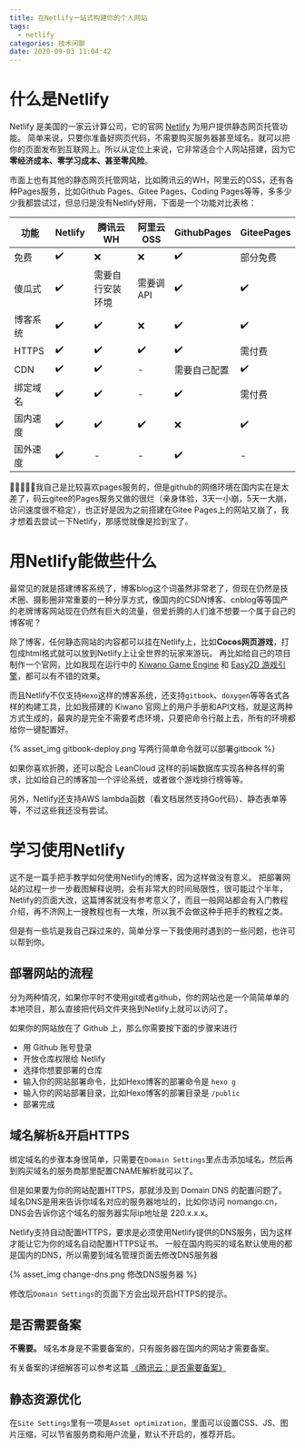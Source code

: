 ```yaml
---
title: 在Netlify一站式构建你的个人网站
tags:
  - netlify
categories: 技术闲聊
date: 2020-09-03 11:04:42
---
```


# 什么是Netlify

Netlify 是美国的一家云计算公司，它的官网 [Netlify](https://www.netlify.com) 为用户提供静态网页托管功能。
简单来说，只要你准备好网页代码，不需要购买服务器甚至域名，就可以把你的页面发布到互联网上。所以从定位上来说，它非常适合个人网站搭建，因为它**零经济成本、零学习成本、甚至零风险**。

<!-- more -->

市面上也有其他的静态网页托管网站，比如腾讯云的WH，阿里云的OSS，还有各种Pages服务，比如Github Pages、Gitee Pages、Coding Pages等等，多多少少我都尝试过，但总归是没有Netlify好用，下面是一个功能对比表格：

|功能        | Netlify | 腾讯云WH     | 阿里云OSS | GithubPages | GiteePages |
|-----------|---------|-------------|----------|-------------|------------|
|免费        |✔️        |❌           |❌       |✔️            |部分免费      |
|傻瓜式      |✔️        |需要自行安装环境|需要调API  |✔️            |✔️            |
|博客系统    |✔️        |✔️            |❌        |✔️            |✔️            |
|HTTPS      |✔️        |✔️            |✔️         |✔️            |需付费        |
|CDN        |✔️        |✔️            |-         |需要自己配置    |✔️            |
|绑定域名    |✔️        |✔️             |-        |✔️             |需付费        |
|国内速度    |✔️        |✔️             |✔️        |❌            |✔️            |
|国外速度    |✔️        |-             |-        |✔️             |-            |

我自己是比较喜欢pages服务的，但是github的网络环境在国内实在是太差了，码云gitee的Pages服务又做的很烂（亲身体验，3天一小崩，5天一大崩，访问速度很不稳定），也正好是因为之前搭建在Gitee Pages上的网站又崩了，我才想着去尝试一下Netlify，那感觉就像是捡到宝了。

# 用Netlify能做些什么

最常见的就是搭建博客系统了，博客blog这个词虽然非常老了，但现在仍然是技术圈、摄影圈非常重要的一种分享方式，像国内的CSDN博客、cnblog等等国产的老牌博客网站现在仍然有巨大的流量，但爱折腾的人们谁不想要一个属于自己的博客呢？

除了博客，任何静态网站的内容都可以挂在Netlify上，比如**Cocos网页游戏**，打包成html格式就可以放到Netlify上让全世界的玩家来游玩。
再比如给自己的项目制作一个官网，比如我现在运行中的 [Kiwano Game Engine](https://kiwanoengine.com) 和 [Easy2D 游戏引擎](https://easy2d.cn)，都可以有不错的效果。

而且Netlify不仅支持`Hexo`这样的博客系统，还支持`gitbook`、`doxygen`等等各式各样的构建工具，比如我搭建的 Kiwano 官网上的用户手册和API文档，就是这两种方式生成的，最爽的是完全不需要考虑环境，只要把命令行敲上去，所有的环境都给你一键配置好。

{% asset_img gitbook-deploy.png 写两行简单命令就可以部署gitbook %}

如果你喜欢折腾，还可以配合 LeanCloud 这样的前端数据库实现各种各样的需求，比如给自己的博客加一个评论系统，或者做个游戏排行榜等等。

另外，Netlify还支持AWS lambda函数（看文档居然支持Go代码）、静态表单等等，不过这些我还没有尝试。

# 学习使用Netlify

这不是一篇手把手教学如何使用Netlify的博客，因为这样做没有意义。
把部署网站的过程一步一步截图解释说明，会有非常大的时间局限性，很可能过个半年，Netlify的页面大改，这篇博客就没有参考意义了，而且一般网站都会有入门教程介绍，再不济网上一搜教程也有一大堆，所以我不会做这种手把手的教程之类。

但是有一些坑是我自己踩过来的，简单分享一下我使用时遇到的一些问题，也许可以帮到你。

## 部署网站的流程

分为两种情况，如果你平时不使用git或者github，你的网站也是一个简简单单的本地项目，那么直接把代码文件夹拖到Netlify上就可以访问了。

如果你的网站放在了 Github 上，那么你需要按下面的步骤来进行
- 用 Github 账号登录
- 开放仓库权限给 Netlify
- 选择你想要部署的仓库
- 输入你的网站部署命令，比如Hexo博客的部署命令是 `hexo g`
- 输入你的网站部署目录，比如Hexo博客的部署目录是 `/public`
- 部署完成

## 域名解析&开启HTTPS

绑定域名的步骤本身很简单，只需要在`Domain Settings`里点击添加域名，然后再到购买域名的服务商那里配置CNAME解析就可以了。

但是如果要为你的网站配置HTTPS，那就涉及到 Domain DNS 的配置问题了。
域名DNS是用来告诉你域名对应的服务器地址的，比如你访问 nomango.cn，DNS会告诉你这个域名的服务器实际ip地址是 220.x.x.x。

Netlify支持自动配置HTTPS，要求是必须使用Netlify提供的DNS服务，因为这样才能让它为你的域名自动配置HTTPS证书。
一般在国内购买的域名默认使用的都是国内的DNS，所以需要到域名管理页面去修改DNS服务器

{% asset_img change-dns.png 修改DNS服务器 %}

修改后`Domain Settings`的页面下方会出现开启HTTPS的提示。

## 是否需要备案

**不需要。**
域名本身是不需要备案的，只有服务器在国内的网站才需要备案。

有关备案的详细解答可以参考这篇 [《腾讯云：是否需要备案》](https://cloud.tencent.com/document/product/243/19630)

## 静态资源优化

在`Site Settings`里有一项是`Asset optimization`，里面可以设置CSS、JS、图片压缩，可以节省服务商和用户流量，默认不开启的，推荐开启。
